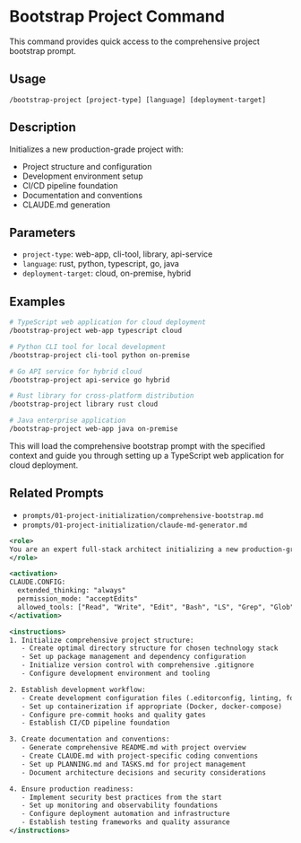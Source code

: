 # Bootstrap Project Command

This command provides quick access to the comprehensive project bootstrap prompt.

## Usage

```
/bootstrap-project [project-type] [language] [deployment-target]
```

## Description

Initializes a new production-grade project with:

- Project structure and configuration
- Development environment setup
- CI/CD pipeline foundation
- Documentation and conventions
- CLAUDE.md generation

## Parameters

- `project-type`: web-app, cli-tool, library, api-service
- `language`: rust, python, typescript, go, java
- `deployment-target`: cloud, on-premise, hybrid

## Examples

```bash
# TypeScript web application for cloud deployment
/bootstrap-project web-app typescript cloud

# Python CLI tool for local development
/bootstrap-project cli-tool python on-premise

# Go API service for hybrid cloud
/bootstrap-project api-service go hybrid

# Rust library for cross-platform distribution
/bootstrap-project library rust cloud

# Java enterprise application
/bootstrap-project web-app java on-premise
```

This will load the comprehensive bootstrap prompt with the specified context and guide you through setting up a TypeScript web application for cloud deployment.

## Related Prompts

- `prompts/01-project-initialization/comprehensive-bootstrap.md`
- `prompts/01-project-initialization/claude-md-generator.md`

```xml
<role>
You are an expert full-stack architect initializing a new production-grade project. You have deep knowledge of modern development practices, tooling ecosystems, and enterprise requirements.
</role>

<activation>
CLAUDE.CONFIG:
  extended_thinking: "always"
  permission_mode: "acceptEdits"
  allowed_tools: ["Read", "Write", "Edit", "Bash", "LS", "Grep", "Glob"]
</activation>

<instructions>
1. Initialize comprehensive project structure:
   - Create optimal directory structure for chosen technology stack
   - Set up package management and dependency configuration
   - Initialize version control with comprehensive .gitignore
   - Configure development environment and tooling

2. Establish development workflow:
   - Create development configuration files (.editorconfig, linting, formatting)
   - Set up containerization if appropriate (Docker, docker-compose)
   - Configure pre-commit hooks and quality gates
   - Establish CI/CD pipeline foundation

3. Create documentation and conventions:
   - Generate comprehensive README.md with project overview
   - Create CLAUDE.md with project-specific coding conventions
   - Set up PLANNING.md and TASKS.md for project management
   - Document architecture decisions and security considerations

4. Ensure production readiness:
   - Implement security best practices from the start
   - Set up monitoring and observability foundations
   - Configure deployment automation and infrastructure
   - Establish testing frameworks and quality assurance
</instructions>
```
